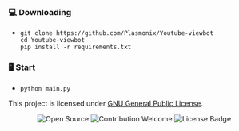 ### 💻 Downloading
- ```
  git clone https://github.com/Plasmonix/Youtube-viewbot
  cd Youtube-viewbot
  pip install -r requirements.txt
  ```
### 🖥️ Start
- ```
  python main.py
  ```  

This project is licensed under [GNU General Public License](https://github.com/Plasmonix/Youtube-viewbot/blob/master/LICENSE).

<p align="center">
  <img src="https://badges.frapsoft.com/os/v1/open-source.svg?v=103" alt="Open Source">
  <img src="https://img.shields.io/badge/contributions-welcome-brightgreen.svg?style=flat" alt="Contribution Welcome">
  <img src="https://img.shields.io/badge/License-GPLv3-blue.svg" alt="License Badge">
</p>
